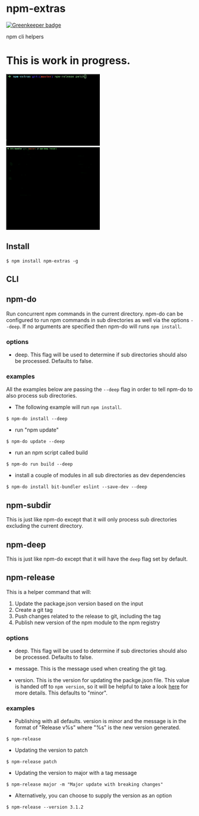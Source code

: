 # npm-extras

[![Greenkeeper badge](https://badges.greenkeeper.io/MiguelCastillo/npm-extras.svg)](https://greenkeeper.io/)

npm cli helpers


# This is work in progress.

<img src="https://raw.githubusercontent.com/MiguelCastillo/npm-extras/master/img/npm-release.gif" width="50%"></img>
<img src="https://raw.githubusercontent.com/MiguelCastillo/npm-extras/master/img/npm-deep.gif" width="50%"></img>


## Install

```
$ npm install npm-extras -g
```


## CLI

## npm-do

Run concurrent npm commands in the current directory. npm-do can be configured to run npm commands in sub directories as well via the options `--deep`. If no arguments are specified then npm-do will runs `npm install`.

### options

- deep. This flag will be used to determine if sub directories should also be processed. Defaults to false.

### examples

All the examples below are passing the `--deep` flag in order to tell npm-do to also process sub directories.

- The following example will run `npm install`.

```
$ npm-do install --deep
```

- run "npm update"

```
$ npm-do update --deep
```

- run an npm script called build

```
$ npm-do run build --deep
```

- install a couple of modules in all sub directories as dev dependencies

```
$ npm-do install bit-bundler eslint --save-dev --deep
```


## npm-subdir

This is just like npm-do except that it will only process sub directories excluding the current directory.

## npm-deep

This is just like npm-do except that it will have the `deep` flag set by default.

## npm-release

This is a helper command that will:

1. Update the package.json version based on the input
2. Create a git tag
3. Push changes related to the release to git, including the tag
4. Publish new version of the npm module to the npm registry

### options

- deep. This flag will be used to determine if sub directories should also be processed. Defaults to false.

- message. This is the message used when creating the git tag.

- version. This is the version for updating the packge.json file. This value is handed off to `npm version`, so it will be helpful to take a look [here](https://docs.npmjs.com/cli/version) for more details. This defaults to "minor".


### examples


- Publishing with all defaults. version is minor and the message is in the format of "Release v%s" where "%s" is the new version generated.

```
$ npm-release
```

- Updating the version to patch

```
$ npm-release patch
```

- Updating the version to major with a tag message

```
$ npm-release major -m "Major update with breaking changes"
```

- Alternatively, you can choose to supply the version as an option

```
$ npm-release --version 3.1.2
```
